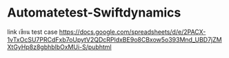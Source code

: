 # Automatetest-Swiftdynamics



link เขียน test case
https://docs.google.com/spreadsheets/d/e/2PACX-1vTxOcSU7PRCdFxb7oUpytV2QDcRPldxBE9o8CBxow5o393Mnd_UBD7jZMXtGyHp8z8gbhblbOxMUi-S/pubhtml
